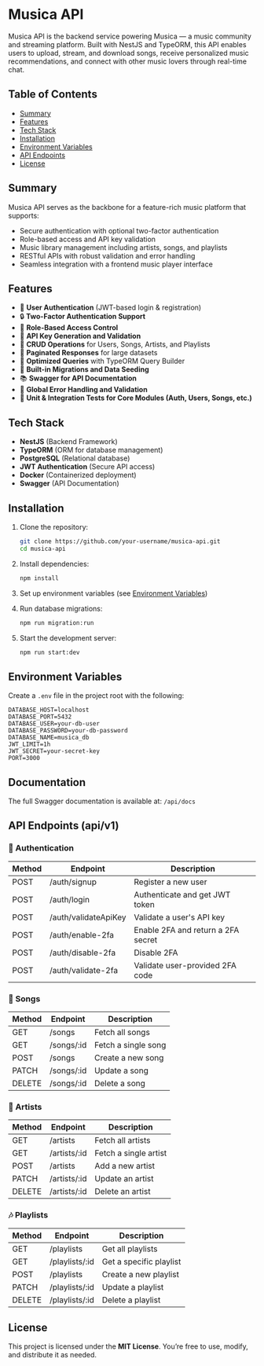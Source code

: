 # Musica API

Musica API is the backend service powering Musica — a music community and streaming platform. Built with NestJS and TypeORM, this API enables users to upload, stream, and download songs, receive personalized music recommendations, and connect with other music lovers through real-time chat.

## Table of Contents
- [Summary](#summary)
- [Features](#features)
- [Tech Stack](#tech-stack)
- [Installation](#installation)
- [Environment Variables](#environment-variables)
- [API Endpoints](#api-endpoints)
- [License](#license)

## Summary
Musica API serves as the backbone for a feature-rich music platform that supports:
- Secure authentication with optional two-factor authentication
- Role-based access and API key validation
- Music library management including artists, songs, and playlists
- RESTful APIs with robust validation and error handling
- Seamless integration with a frontend music player interface

## Features
- 🔐 **User Authentication** (JWT-based login & registration)
- 🔒 **Two-Factor Authentication Support**
- 👮 **Role-Based Access Control**
- 🔑 **API Key Generation and Validation**
- 🎵 **CRUD Operations** for Users, Songs, Artists, and Playlists
- 📃 **Paginated Responses** for large datasets
- 🧠 **Optimized Queries** with TypeORM Query Builder
- 🧪 **Built-in Migrations and Data Seeding**
- 📚 **Swagger for API Documentation**
- 🧼 **Global Error Handling and Validation**
- 🧪 **Unit & Integration Tests for Core Modules (Auth, Users, Songs, etc.)**

## Tech Stack
- **NestJS** (Backend Framework)
- **TypeORM** (ORM for database management)
- **PostgreSQL** (Relational database)
- **JWT Authentication** (Secure API access)
- **Docker** (Containerized deployment)
- **Swagger** (API Documentation)

## Installation

1. Clone the repository:
   ```bash
   git clone https://github.com/your-username/musica-api.git
   cd musica-api
   ```

2. Install dependencies:
   ```bash
   npm install
   ```

3. Set up environment variables (see [Environment Variables](#environment-variables))

4. Run database migrations:
   ```bash
   npm run migration:run
   ```

5. Start the development server:
   ```bash
   npm run start:dev
   ```

## Environment Variables
Create a `.env` file in the project root with the following:
```env
DATABASE_HOST=localhost
DATABASE_PORT=5432
DATABASE_USER=your-db-user
DATABASE_PASSWORD=your-db-password
DATABASE_NAME=musica_db
JWT_LIMIT=1h
JWT_SECRET=your-secret-key
PORT=3000
```

## Documentation
The full Swagger documentation is available at: `/api/docs`

## API Endpoints (api/v1)
### 🔐 Authentication
| Method | Endpoint                | Description                               |
|--------|--------------------------|-------------------------------------------|
| POST   | /auth/signup             | Register a new user                       |
| POST   | /auth/login              | Authenticate and get JWT token            |
| POST   | /auth/validateApiKey     | Validate a user's API key                 |
| POST   | /auth/enable-2fa         | Enable 2FA and return a 2FA secret        |
| POST   | /auth/disable-2fa        | Disable 2FA                               |
| POST   | /auth/validate-2fa       | Validate user-provided 2FA code           |

### 🎵 Songs
| Method | Endpoint       | Description         |
|--------|----------------|---------------------|
| GET    | /songs         | Fetch all songs     |
| GET    | /songs/:id     | Fetch a single song |
| POST   | /songs         | Create a new song   |
| PATCH  | /songs/:id     | Update a song       |
| DELETE | /songs/:id     | Delete a song       |

### 🎤 Artists
| Method | Endpoint       | Description             |
|--------|----------------|-------------------------|
| GET    | /artists       | Fetch all artists       |
| GET    | /artists/:id   | Fetch a single artist   |
| POST   | /artists       | Add a new artist        |
| PATCH  | /artists/:id   | Update an artist        |
| DELETE | /artists/:id   | Delete an artist        |

### 🎶 Playlists
| Method | Endpoint         | Description              |
|--------|------------------|--------------------------|
| GET    | /playlists       | Get all playlists        |
| GET    | /playlists/:id   | Get a specific playlist  |
| POST   | /playlists       | Create a new playlist    |
| PATCH  | /playlists/:id   | Update a playlist        |
| DELETE | /playlists/:id   | Delete a playlist        |

## License
This project is licensed under the **MIT License**. You’re free to use, modify, and distribute it as needed.

